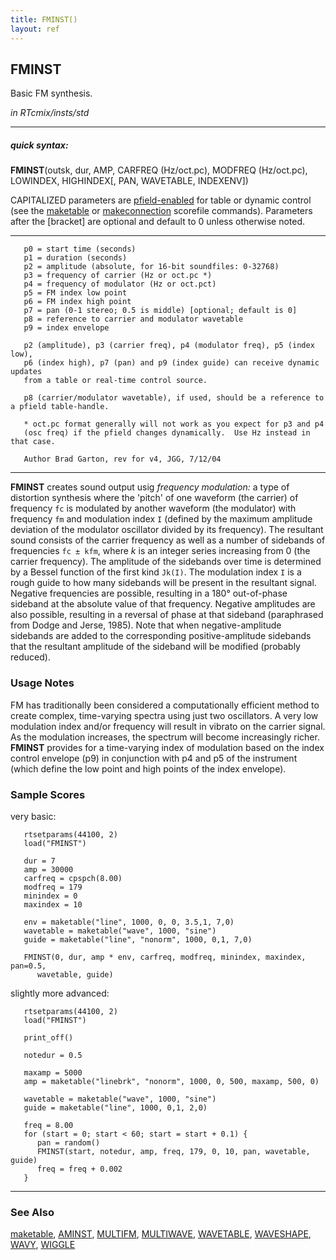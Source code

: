 ```yaml
---
title: FMINST()
layout: ref
---
```


## FMINST

Basic FM synthesis.

*in RTcmix/insts/std*  
  

-----

##### quick syntax:

**FMINST**(outsk, dur, AMP, CARFREQ (Hz/oct.pc), MODFREQ (Hz/oct.pc),
LOWINDEX, HIGHINDEX\[, PAN, WAVETABLE, INDEXENV\])

CAPITALIZED parameters are [pfield-enabled](pfield-enabled.html) for
table or dynamic control (see the
[maketable](../scorefile/maketable-2.html) or
[makeconnection](../scorefile/makeconnection-2.html) scorefile
commands). Parameters after the \[bracket\] are optional and default to
0 unless otherwise noted.

-----

  

``` 
   p0 = start time (seconds)
   p1 = duration (seconds)
   p2 = amplitude (absolute, for 16-bit soundfiles: 0-32768)
   p3 = frequency of carrier (Hz or oct.pc *)
   p4 = frequency of modulator (Hz or oct.pct)
   p5 = FM index low point
   p6 = FM index high point
   p7 = pan (0-1 stereo; 0.5 is middle) [optional; default is 0]
   p8 = reference to carrier and modulator wavetable
   p9 = index envelope

   p2 (amplitude), p3 (carrier freq), p4 (modulator freq), p5 (index low),
   p6 (index high), p7 (pan) and p9 (index guide) can receive dynamic updates
   from a table or real-time control source.

   p8 (carrier/modulator wavetable), if used, should be a reference to a pfield table-handle.

   * oct.pc format generally will not work as you expect for p3 and p4
   (osc freq) if the pfield changes dynamically.  Use Hz instead in that case.

   Author Brad Garton, rev for v4, JGG, 7/12/04
```

  

-----

  
**FMINST** creates sound output usig *frequency modulation:* a type of
distortion synthesis where the 'pitch' of one waveform (the carrier) of
frequency `fc` is modulated by another waveform (the modulator) with
frequency `fm` and modulation index `I` (defined by the maximum
amplitude deviation of the modulator oscillator divided by its
frequency). The resultant sound consists of the carrier frequency as
well as a number of sidebands of frequencies `fc ± kfm`, where *k* is an
integer series increasing from 0 (the carrier frequency). The amplitude
of the sidebands over time is determined by a Bessel function of the
first kind `Jk(I)`. The modulation index `I` is a rough guide to how
many sidebands will be present in the resultant signal. Negative
frequencies are possible, resulting in a 180° out-of-phase sideband at
the absolute value of that frequency. Negative amplitudes are also
possible, resulting in a reversal of phase at that sideband (paraphrased
from Dodge and Jerse, 1985). Note that when negative-amplitude sidebands
are added to the corresponding positive-amplitude sidebands that the
resultant amplitude of the sideband will be modified (probably reduced).

### Usage Notes

FM has traditionally been considered a computationally efficient method
to create complex, time-varying spectra using just two oscillators. A
very low modulation index and/or frequency will result in vibrato on the
carrier signal. As the modulation increases, the spectrum will become
increasingly richer. **FMINST** provides for a time-varying index of
modulation based on the index control envelope (p9) in conjunction with
p4 and p5 of the instrument (which define the low point and high points
of the index envelope).

### Sample Scores

very basic:

``` 
   rtsetparams(44100, 2)
   load("FMINST")
   
   dur = 7
   amp = 30000
   carfreq = cpspch(8.00)
   modfreq = 179
   minindex = 0
   maxindex = 10
   
   env = maketable("line", 1000, 0, 0, 3.5,1, 7,0)
   wavetable = maketable("wave", 1000, "sine")
   guide = maketable("line", "nonorm", 1000, 0,1, 7,0)
   
   FMINST(0, dur, amp * env, carfreq, modfreq, minindex, maxindex, pan=0.5,
      wavetable, guide)
```

  
  
slightly more advanced:

``` 
   rtsetparams(44100, 2)
   load("FMINST")
   
   print_off()
   
   notedur = 0.5
   
   maxamp = 5000
   amp = maketable("linebrk", "nonorm", 1000, 0, 500, maxamp, 500, 0)
   
   wavetable = maketable("wave", 1000, "sine")
   guide = maketable("line", 1000, 0,1, 2,0)
   
   freq = 8.00
   for (start = 0; start < 60; start = start + 0.1) {
      pan = random()
      FMINST(start, notedur, amp, freq, 179, 0, 10, pan, wavetable, guide)
      freq = freq + 0.002
   }
```

  

-----

### See Also

[maketable](../scorefile/maketable.html), [AMINST](AMINST.html),
[MULTIFM](MULTIFM.html), [MULTIWAVE](MULTIWAVE.html),
[WAVETABLE](WAVETABLE.html), [WAVESHAPE](WAVESHAPE.html),
[WAVY](WAVY.html), [WIGGLE](WIGGLE.html)
